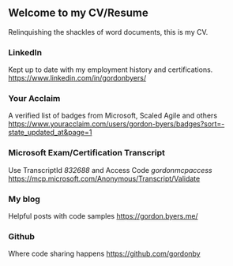 ## Welcome to my CV/Resume
Relinquishing the shackles of word documents, this is my CV.

### LinkedIn
Kept up to date with my employment history and certifications.
https://www.linkedin.com/in/gordonbyers/

### Your Acclaim
A verified list of badges from Microsoft, Scaled Agile and others
https://www.youracclaim.com/users/gordon-byers/badges?sort=-state_updated_at&page=1

### Microsoft Exam/Certification Transcript
Use TranscriptId *832688* and Access Code *gordonmcpaccess*
https://mcp.microsoft.com/Anonymous/Transcript/Validate

### My blog
Helpful posts with code samples
https://gordon.byers.me/

### Github
Where code sharing happens
https://github.com/gordonby
